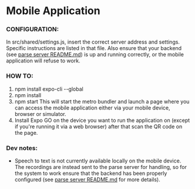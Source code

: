 # Mobile Application

### CONFIGURATION:
In src/shared/settings.js, insert the correct server address and settings. Specific instructions are listed in that file. Also ensure that your backend (see [parse server README.md](../parse-server/README.md)) is up and running correctly, or the mobile application will refuse to work.

### HOW TO:
1. npm install expo-cli --global
2. npm install
4. npm start
This will start the metro bundler and launch a page where you can access the mobile application either via your mobile device, browser or simulator.
5. Install Expo GO on the device you want to run the application on (except if you're running it via a web browser) after that scan the QR code on the page.

### Dev notes:
* Speech to text is not currently available locally on the mobile device. The recordings are instead sent to the parse server for handling, so for the system to work ensure that the backend has been properly configured (see [parse server README.md](../parse-server/README.md) for more details).
